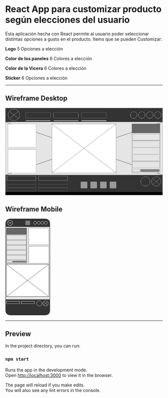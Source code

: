 # React App para customizar producto según elecciones del usuario

Ésta aplicación hecha con React permite al usuario poder seleccionar distintas opciones
a gusto en el producto.
Items que se pueden Customizar:

**Logo**
5 Opciones a elección

**Color de los paneles**
6 Colores a elección

**Color de la Vicera**
6 Colores a elección

**Sticker**
6 Opciones a elección

---

## Wireframe Desktop

![wireframe desktop](/public/wireframe-customize.jpg)

## Wireframe Mobile

![wireframe mobile](/public/wireframe-mobile-customize.jpg)

---

## Preview




In the project directory, you can run:

### `npm start`

Runs the app in the development mode.\
Open [http://localhost:3000](http://localhost:3000) to view it in the browser.

The page will reload if you make edits.\
You will also see any lint errors in the console.

